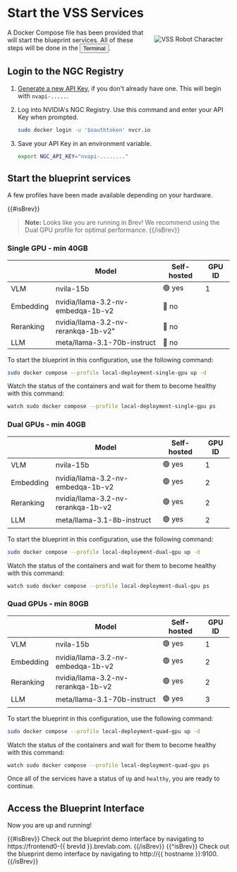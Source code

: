 # Start the VSS Services

<img src="_static/robots/startup.png" alt="VSS Robot Character" style="float:right; max-width:350px;margin:15px;" />


A Docker Compose file has been provided that will start the blueprint services.
All of these steps will be done in the <button onclick="openNewTerminal();"><i class="fas fa-terminal"></i> Terminal</button>.

## Login to the NGC Registry

1. [Generate a new API Key](https://build.nvidia.com/settings/api-keys), if you don't already have one. This will begin with `nvapi-.....`.

1. Log into NVIDIA's NGC Registry. Use this command and enter your API Key when prompted.

    ```bash
    sudo docker login -u '$oauthtoken' nvcr.io
    ```

1. Save your API Key in an environment variable.

    ```bash
    export NGC_API_KEY="nvapi-........"
    ```

<!--fold:break -->

## Start the blueprint services

A few profiles have been made available depending on your hardware.

{{#isBrev}}
> **Note:** Looks like you are running in Brev! We recommend using the Dual GPU profile for optimal performance.
{{/isBrev}}

<!-- tabs:start -->

### **Single GPU - min 40GB**

|  | Model | Self-hosted | GPU ID |
| --- | --- | --- | -- |
| VLM | nvila-15b | 🟢 yes | 1 |
| Embedding | nvidia/llama-3.2-nv-embedqa-1b-v2 | 🔴 no | |
| Reranking | nvidia/llama-3.2-nv-rerankqa-1b-v2" | 🔴 no |
| LLM | meta/llama-3.1-70b-instruct | 🔴 no | |

To start the blueprint in this configuration, use the following command:

```bash
sudo docker compose --profile local-deployment-single-gpu up -d
```

Watch the status of the containers and wait for them to become healthy with this command:

```bash
watch sudo docker compose --profile local-deployment-single-gpu ps
```

### **Dual GPUs - min 40GB**

|  | Model | Self-hosted | GPU ID |
| --- | --- | --- | --- |
| VLM | nvila-15b | 🟢 yes | 1 |
| Embedding | nvidia/llama-3.2-nv-embedqa-1b-v2 | 🟢 yes | 2 |
| Reranking | nvidia/llama-3.2-nv-rerankqa-1b-v2 | 🟢 yes | 2 |
| LLM | meta/llama-3.1-8b-instruct | 🟢 yes | 2 |


To start the blueprint in this configuration, use the following command:

```bash
sudo docker compose --profile local-deployment-dual-gpu up -d
```

Watch the status of the containers and wait for them to become healthy with this command:

```bash
watch sudo docker compose --profile local-deployment-dual-gpu ps
```

### **Quad GPUs - min 80GB**

|  | Model | Self-hosted | GPU ID |
| --- | --- | --- | --- |
| VLM | nvila-15b | 🟢 yes | 1 |
| Embedding | nvidia/llama-3.2-nv-embedqa-1b-v2 | 🟢 yes | 2 |
| Reranking | nvidia/llama-3.2-nv-rerankqa-1b-v2 | 🟢 yes | 2 |
| LLM | meta/llama-3.1-70b-instruct | 🟢 yes | 3 |


To start the blueprint in this configuration, use the following command:

```bash
sudo docker compose --profile local-deployment-quad-gpu up -d
```

Watch the status of the containers and wait for them to become healthy with this command:

```bash
watch sudo docker compose --profile local-deployment-quad-gpu ps
```

<!-- tabs:end -->

Once all of the services have a status of `Up` and `healthy`, you are ready to continue.

<!--fold:break -->

## Access the Blueprint Interface

Now you are up and running!

{{#isBrev}}
Check out the blueprint demo interface by navigating to https://frontend0-{{ brevId }}.brevlab.com.
{{/isBrev}}
{{^isBrev}}
Check out the blueprint demo interface by navigating to http://{{ hostname }}:9100.
{{/isBrev}}
